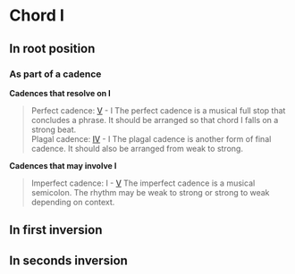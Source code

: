 # Chord I

## In root position
### As part of a cadence

**Cadences that resolve on I**  
> Perfect cadence: [V](V.md) - I
The perfect cadence is a musical full stop that concludes a phrase. It should be arranged so that chord I falls on a strong beat.  
> Plagal cadence: [IV](IV.md) - I
The plagal cadence is another form of final cadence. It should also be arranged from weak to strong.

**Cadences that may involve I**  
> Imperfect cadence: I - [V](V.md)
The imperfect cadence is a musical semicolon. The rhythm may be weak to strong or strong to weak depending on context.  

## In first inversion
## In seconds inversion
